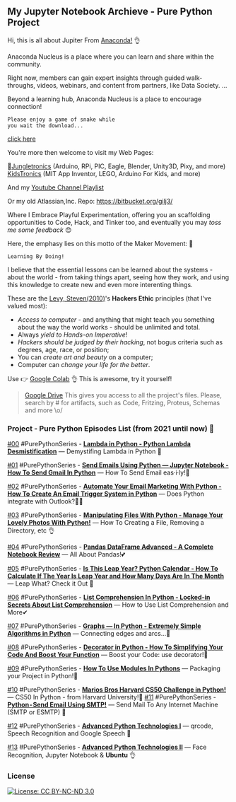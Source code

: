 ## My Jupyter Notebook Archieve - Pure Python Project
Hi, this is all about Jupiter From [Anaconda!](https://anaconda.cloud/) 👌

Anaconda Nucleus is a place where you can learn and share within the community. 

Right now, members can gain expert insights through guided walk-throughs, videos, webinars, and content from partners, like Data Society. ... 

Beyond a learning hub, Anaconda Nucleus is a place to encourage connection!
```
Please enjoy a game of snake while 
you wait the download... 

```
[click here](https://anaconda.cloud/getting-started-with-anaconda)

You're more then welcome to visit my Web Pages: 

 🧐[Jungletronics](https://medium.com/jungletronics) (Arduino, RPi, PIC, Eagle, Blender, Unity3D, Pixy, and more) 
 [KidsTronics](https://medium.com/kidstronics) (MIT App Inventor, LEGO, Arduino For Kids, and more)
 
And my [Youtube Channel Playlist](https://www.youtube.com/playlist?list=PLK3PeNcUzb8TwZuXZJgREj5nDbQxRLW_a)

Or my old Atlassian,Inc. Repo: https://bitbucket.org/gilj3/
 
Where I Embrace Playful Experimentation, offering you an scaffolding opportunities to Code, Hack, 
and Tinker too, and eventually you may *toss me some feedback* :blush:

Here, the emphasy lies on this motto of the Maker Movement: :art:
```
Learning By Doing!
``` 

I believe that the essential lessons can be learned about the systems - about the world - 
from taking things apart, seeing how they work, and using this knowledge to create new and even more interenting things.

These are the [Levy, Steven(2010)](https://www.amazon.com/Hackers-Computer-Revolution-Steven-Levy/dp/1449388396)'s **Hackers Ethic** principles (that I've valued most):
* *Access to computer* - and anything that might teach you something about the way the world works - should be unlimited and total.
* Always *yield to Hands-on Imperative*!
* *Hackers should be judged by their hacking*, not bogus criteria such as degrees, age, race, or position;
* You can *create art and beauty* on a computer;
* Computer can *change your life for the better*.

Use 👉 [Google Colab](https://colab.research.google.com/notebooks/welcome.ipynb?hl=en_US) 👌 This is awesome, try it yourself!

>[Google Drive](https://drive.google.com/open?id=0B8iMbc-iQqlULW1HZXFiNnBEZUE) This gives you access to all the project's files. Please, search by # for artifacts, such as Code, Fritzing, Proteus, Schemas and more \o/

### Project - Pure Python Episodes List (from 2021 until now) :ant:

[#00](PPY_00/) #PurePythonSeries - [**Lambda in Python - Python Lambda Desmistification**](https://medium.com/jungletronics/lambda-in-python-421b0c18e825) — Demystifing Lambda in Python 👏

[#01](PPY_01/) #PurePythonSeries - [**Send Emails Using Python — Jupyter Notebook - How To Send Gmail In Python**](https://medium.com/jungletronics/send-emails-using-python-jupyter-notebook-94d14a5a5655) — How To Send Email eas·i·ly!🤔 

[#02](PPY_02/) #PurePythonSeries - [**Automate Your Email Marketing With Python - How To Create An Email Trigger System in Python**](https://medium.com/jungletronics/automate-your-email-marketing-with-python-f0d68234b789) — Does Python integrate with Outlook?🐱‍🏍

[#03](PPY_03/) #PurePythonSeries - [**Manipulating Files With Python - Manage Your Lovely Photos With Python!**](https://medium.com/jungletronics/manipulating-files-with-python-3f9a781287e9) — How To Creating a File, Removing a Directory, etc 👌

[#04](PPY_04/) #PurePythonSeries - [**Pandas DataFrame Advanced - A Complete Notebook Review**](https://medium.com/jungletronics/pandas-dataframe-advanced-48f83a5b097f) — All About Pandas!💕

[#05](PPY_05/) #PurePythonSeries - [**Is This Leap Year? Python Calendar - How To Calculate If The Year Is Leap Year and How Many Days Are In The Month**](https://medium.com/jungletronics/is-this-leap-year-python-calendar-3d1a61f2c4a7) — Leap What? Check it Out 👀

[#06](PPY_06/) #PurePythonSeries - [**List Comprehension In Python - Locked-in Secrets About List Comprehension**](https://medium.com/jungletronics/list-comprehension-in-python-c22c4b0a6a8a) — How to Use List Comprehension and More✔

[#07](PPY_07/) #PurePythonSeries - [**Graphs — In Python - Extremely Simple Algorithms in Python**](https://medium.com/jungletronics/graphs-in-python-b7d243737b77) — Connecting edges and arcs...🏹

[#08](PPY_08/) #PurePythonSeries - [**Decorator in Python - How To Simplifying Your Code And Boost Your Function**](https://medium.com/jungletronics/decorator-in-python-62c00f7e818) — Boost your Code: use decorator!💎

[#09](PPY_09/) #PurePythonSeries - [**How To Use Modules In Pythons**]() — Packaging your Project in Python!🎁

[#10](PPY_10/) #PurePythonSeries - [**Marios Bros Harvard CS50 Challenge in Python!**](https://medium.com/jungletronics/cs50-a-taste-of-python-a4ac87883ff4) — CS50 In Python - from Harvard University!🔺
[#11](PPY_11/) #PurePythonSeries - [**Python - Send Email Using SMTP!**](https://medium.com/jungletronics/python-send-email-using-smtp-6ecf0b1dd608) — Send Mail To Any Internet Machine (SMTP or ESMTP) 📧

[#12](PPY_12/) #PurePythonSeries - [**Advanced Python Technologies I**](https://medium.com/jungletronics/python-send-email-using-smtp-6ecf0b1dd608) — qrcode, Speech Recognition and Google Speech 🎁

[#13](PPY_13/) #PurePythonSeries - [**Advanced Python Technologies II**](https://medium.com/jungletronics/advanced-python-technologies-d3dbdf1d70cb) — Face Recognition, Jupyter Notebook & **Ubuntu** 👌


### License

[![License: CC BY-NC-ND 3.0](https://img.shields.io/badge/License-CC%20BY--NC--ND%203.0-lightgrey.svg)](https://creativecommons.org/licenses/by-nc-nd/3.0/)
 
 
